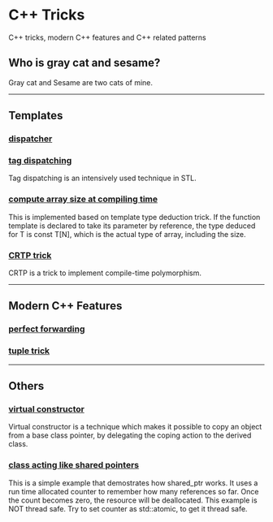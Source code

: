 # C++ Tricks
C++ tricks, modern C++ features and C++ related patterns 
## Who is gray cat and sesame?
Gray cat and Sesame are two cats of mine.

---
## Templates
### [dispatcher](templates/dispatcher.cpp)
### [tag dispatching](templates/tag_dispatching.cpp)
Tag dispatching is an intensively used technique in STL.
### [compute array size at compiling time](templates/comput_array_size_at_compiling_time.cpp)
This is implemented based on template type deduction trick.
If the function template is declared to take its parameter by reference,
the type deduced for T is const T[N], which is the actual type of array, including the size.
### [CRTP trick](templates/crtp_trick.cpp)
CRTP is a trick to implement compile-time polymorphism.

---
## Modern C++ Features
### [perfect forwarding](modern_cpp_features/perfect_forwarding.cpp)
### [tuple trick](modern_cpp_features/make_tuple_easy_to_read.cpp)

---
## Others
### [virtual constructor](others/virtual_constructor.cpp)
Virtual constructor is a technique which makes it possible to copy an object from a base class pointer, by delegating the coping action to the derived class.
### [class acting like shared pointers](others/class_acting_like_pointer.cpp)
This is a simple example that demostrates how shared_ptr works. It uses a run time allocated counter to remember how many references so far. Once the count becomes zero, the resource will be deallocated. This example is NOT thread safe. Try to set counter as std::atomic, to get it thread safe. 
